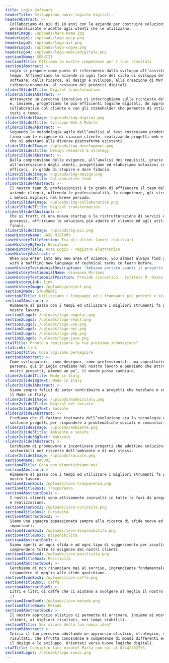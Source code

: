 ```yaml
---
title: Logix Software
headerTitle: Sviluppiamo nuove logiche digitali.
headerAbstract: >-
  Collaboriamo da più di 10 anni con le aziende per costruire soluzioni digitali
  personalizzate e adatte agli utenti che le utilizzano.
headerImage: /uploads/hero-home.jpg
headerLogo1: /uploads/logo-aosp.png
headerLogo2: /uploads/logo-ast.png
headerLogo3: /uploads/logo-cogne.png
headerLogo4: /uploads/logo-umbriadigitale.png
section1Name: SERVIZI
section1Title: Offriamo le nostre competenze per i tuoi risultati
section1Abstract: >-
  Logix si propone come punto di riferimento dallo sviluppo all’assistenza nel
  tempo. Affianchiamo le aziende in ogni fase del ciclo di sviluppo del
  software: dalla ricerca, al design e sviluppo, alla creazione di MVP, al
  ridimensionamento, al restauro dei prodotti digitali.
slider1Slide1Title: Digital transformation
slider1Slide1Abstract: >-
  Attraverso un percorso iterativo ci interroghiamo sulle richieste del mercato
  e, insieme, progettiamo le più efficienti logiche digitali. Un approccio
  collaborativo col cliente e con gli stakeholder che permette di ottimizzare
  costi e tempi.
slider1Slide1Image: /uploads/img-digital.png
slider1Slide2Title: Sviluppo Web & Mobile
slider1Slide2Abstract: >-
  Seguendo la metodologia agile dall’analisi al test costruiamo prodotti in
  linea con le esigenze di ciascun cliente, realizzando progetti web e mobile
  che si adattano alle diverse piattaforme esistenti.
slider1Slide2Image: /uploads/img-development.png
slider1Slide3Title: Design research & strategy
slider1Slide3Abstract: >-
  Dalla comprensione delle esigenze, all’analisi dei requisiti, grazie
  all’osservazione degli utenti, progettiamo ed elaboriamo soluzioni creative ed
  efficaci, in grado di stupire e dare fiducia.
slider1Slide3Image: /uploads/img-design.png
slider1Slide4Title: Collaborative team
slider1Slide4Abstract: >-
  Il nostro team di professionisti è in grado di affiancare il team delle
  aziende clienti, offrendo le professionalità, le competenze, gli strumenti ed
  i metodi migliori nel breve periodo.
slider1Slide4Image: /uploads/img-collaborative.png
slider1Slide5Title: Digital transformation
slider1Slide5Abstract: >-
  Che si tratti di una nuova startup o la ristrutturazione di servizi e
  processi, offririamo le soluzioni più adatte al cliente ed agli utilizzatori
  finali.
slider1Slide5Image: /uploads/bg-pic.png
caseHistoryName: CASE HISTORY
caseHistoryTitleSection: Tra gli ultimi lavori realizzati
caseHistoryBgText: Education
caseHistoryTitle: Acta Logix - registro elettronico
caseHistoryAbstract: >-
  When you enter into any new area of science, you almost always find yourself
  with a baffling new language of technical terms to learn before.
caseHistoryTestimonialDescription: "Abbiamo portato avanti il progetto! \U0001F44D\U0001F44D una collaborazione che dura da anni."
caseHistoryTestimonialName: Giovanna Miriani
caseHistoryTestimonialPosition: Preside scolastico - Istituto M. Rosselli
caseHistoryLink: link
caseHistoryImage: /uploads/project.png
section2Name: STRUMENTI
section2Title: Utilizziamo i linguaggi ed i framework più potenti e stabili
section2Abstract: >-
  Rimanere al passo con i tempi ed utilizzare i migliori strumenti fa parte del
  nostro lavoro.
section2Logo1: /uploads/logo-angular.png
section2Logo2: /uploads/logo-react.png
section2Logo3: /uploads/logo-vue.png
section2Logo4: /uploads/logo-net.png
section2Logo5: /uploads/logo-php.png
section2Logo6: /uploads/logo-java.png
cta1Title: Pronto a realizzare la tua prossima innovazione?
cta1Link: link
section3Title: Cosa vogliamo perseguire
section3Abstract: >-
  Come sviluppatori, come designer, come professionisti, ma soprattutto come
  persone, qui in Logix crediamo nel nostro lavoro e pensiamo che attravreso i
  nostri progetti, almeno un po’, il mondo possa cambiare.
slider2slide1Title: Made in Italy
slider2slide1BgText: Made in Italy
slider2slide1Abstract: >-
  Siamo sempre felici di poter contribuire a progetti che tutelano e sostengono
  il Made in Italy.
slider2slide1Image: /uploads/madeinitaly.png
slider2slide2Title: Digital nel sociale
slider2slide2BgText: Sociale
slider2slide2Abstract: >-
  Crediamo che il fattore trainante dell’evoluzione sia la tecnologia che
  sostiene progetti per rispondere a problematiche sociali e comunitarie.
slider2slide2Image: /uploads/ambiente.png
slider2slide3Title: Ambiente e salute
slider2slide3BgText: Ambiente
slider2slide3Abstract: >-
  Cerchiamo di promuovere e incentivare progetti che adottino soluzioni
  sostenibili nel rispetto dell’ambiente e di noi stessi.
slider2slide3Image: /uploads/sociale.png
section4Name: VALORI
section4Title: Cosa non dimentichiamo mai
section4Abstract: >-
  Rimanere al passo con i tempi ed utilizzare i migliori strumenti fa parte del
  nostro lavoro.
section4IconBox1: /uploads/icon-trasparenza.png
section4TitleBox1: Trasparenza
section4AbstractBox1: >-
  I nostri clienti sono attivamente coinvolti in tutte le fasi di progettazione
  e realizzazione.
section4IconBox2: /uploads/icon-curiosita.png
section4TitleBox2: Curiosità
section4AbstractBox2: >-
  Siamo una squadra appassionata sempre alla ricerca di sfide nuove ed
  importanti.
section4IconBox3: /uploads/icon-disponibilita.png
section4TitleBox3: Disponibilità
section4AbstractBox3: >-
  Siamo aperti ad ogni sfida e ad ogni tipo di suggerimento per ascoltare e
  comprendere tutte le esigenze dei nostri clienti.
section4IconBox4: /uploads/icon-positivita.png
section4TitleBox4: Positività
section4AbstractBox4: >-
  Cerchiamo di non rinunciare mai al sorriso, ingrendiente fondamentale per
  rispondere al meglio alle sfide quotidiane.
section4IconBox5: /uploads/icon-caffe.png
section4TitleBox5: Caffè
section4AbstractBox5: >-
  Litri e litri di caffè che ci aiutano a svolgere al meglio il nostro lavoro!
  ;)
section4IconBox6: /uploads/icon-metodo.png
section4TitleBox6: Metodo
section4AbstractBox6: >-
  Il nostro approccio olistico ci permette di arrivare, insieme ai nostri
  clienti, ai migliori risultati, nei tempi stabiliti.
section5Title: Sei sicuro della tua nuova idea?
section5Abstract: >-
  Inizia il tuo percorso adottando un approccio olistico, strategico, diretto ai
  risultati, che sfrutta conoscenze e competenze di mondi differenti ed affini:
  il design e lo sviluppo. Orientati verso nuove logiche digitali.
cta2Title: Consiglio last minute? Parla con noi al 0744/283733
section2Logo7: /uploads/logo-ionic.png
---
```


